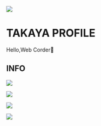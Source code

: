 ![](https://komarev.com/ghpvc/?username=maru-koyo&color=ff69b4&label=PROFILE+VIEWS)

# TAKAYA PROFILE

Hello,Web Corder👐

## INFO

![](https://skillicons.dev/icons?i=html,css,sass,js,ts,vite,threejs,nextjs,astro,github,vscode,linux)

![](https://github-profile-summary-cards.vercel.app/api/cards/profile-details?username=maru-koyo&theme=dracula)

![](https://github-readme-stats.vercel.app/api/top-langs/?username=maru-koyo)

![](https://github-profile-trophy.vercel.app/?username=maru-koyo&title=Stars,Followers)
